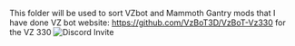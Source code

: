 This folder will be used to sort VZbot and Mammoth Gantry mods that I have done
VZ bot website: https://github.com/VzBoT3D/VzBoT-Vz330 for the VZ 330
<img src="https://camo.githubusercontent.com/0a5d3e16920be8b2e1317689daffa18c53dae9bcadce41acdaee72ee2002a685/68747470733a2f2f646973636f72646170702e636f6d2f6170692f6775696c64732f3832393832383736353531323130363035342f7769646765742e706e673f7374796c653d62616e6e657232" alt="Discord Invite" data-canonical-src="https://discordapp.com/api/guilds/829828765512106054/widget.png?style=banner2" style="max-width: 100%;">
